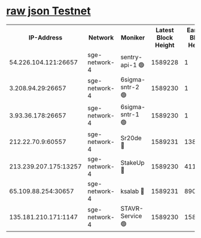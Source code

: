 
[raw json Testnet](https://rpc-check.sget.stavr.tech/sget/rpc-sget-result.json)
=


<table><tr><th>IP-Address</th><th>Network</th><th>Moniker</th><th>Latest Block Height</th><th>Earliest Block Height</th><th>Catching Up</th><th>Tx Index</th><th>Voting Power</th><th>Scan Time</th></tr><tr><td>54.226.104.121:26657</td><td>sge-network-4</td><td>sentry-api-1 🟢</td><td>1589228</td><td>1</td><td>False</td><td>on</td><td>0</td><td>2024-02-16T03:12:33.756980739UTC</td></tr><tr><td>3.208.94.29:26657</td><td>sge-network-4</td><td>6sigma-sntr-2 🟢</td><td>1589230</td><td>1</td><td>False</td><td>on</td><td>0</td><td>2024-02-16T03:12:43.809663812UTC</td></tr><tr><td>3.93.36.178:26657</td><td>sge-network-4</td><td>6sigma-sntr-1 🟢</td><td>1589230</td><td>1</td><td>False</td><td>on</td><td>0</td><td>2024-02-16T03:12:46.436007301UTC</td></tr><tr><td>212.22.70.9:60557</td><td>sge-network-4</td><td>Sr20de 🔴</td><td>1589231</td><td>138001</td><td>False</td><td>on</td><td>104</td><td>2024-02-16T03:12:51.380126405UTC</td></tr><tr><td>213.239.207.175:13257</td><td>sge-network-4</td><td>StakeUp 🔴</td><td>1589230</td><td>411001</td><td>False</td><td>off</td><td>100</td><td>2024-02-16T03:12:42.786991306UTC</td></tr><tr><td>65.109.88.254:30657</td><td>sge-network-4</td><td>ksalab 🔴</td><td>1589231</td><td>890001</td><td>False</td><td>off</td><td>2161</td><td>2024-02-16T03:12:48.874112766UTC</td></tr><tr><td>135.181.210.171:1147</td><td>sge-network-4</td><td>STAVR-Service 🟢</td><td>1589230</td><td>1588001</td><td>False</td><td>on</td><td>0</td><td>2024-02-16T03:12:43.120497506UTC</td></tr></table>
